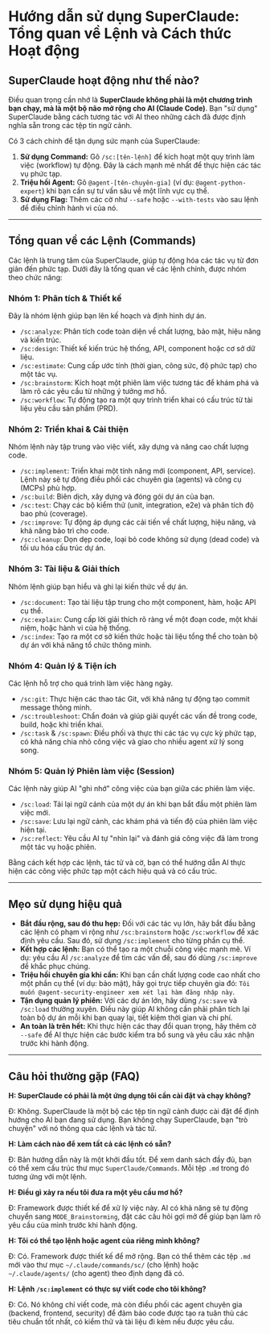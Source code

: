 # Hướng dẫn sử dụng SuperClaude: Tổng quan về Lệnh và Cách thức Hoạt động

## SuperClaude hoạt động như thế nào?

Điều quan trọng cần nhớ là **SuperClaude không phải là một chương trình bạn chạy, mà là một bộ não mở rộng cho AI (Claude Code)**. Bạn "sử dụng" SuperClaude bằng cách tương tác với AI theo những cách đã được định nghĩa sẵn trong các tệp tin ngữ cảnh.

Có 3 cách chính để tận dụng sức mạnh của SuperClaude:

1.  **Sử dụng Command:** Gõ `/sc:[tên-lệnh]` để kích hoạt một quy trình làm việc (workflow) tự động. Đây là cách mạnh mẽ nhất để thực hiện các tác vụ phức tạp.
2.  **Triệu hồi Agent:** Gõ `@agent-[tên-chuyên-gia]` (ví dụ: `@agent-python-expert`) khi bạn cần sự tư vấn sâu về một lĩnh vực cụ thể.
3.  **Sử dụng Flag:** Thêm các cờ như `--safe` hoặc `--with-tests` vào sau lệnh để điều chỉnh hành vi của nó.

---

## Tổng quan về các Lệnh (Commands)

Các lệnh là trung tâm của SuperClaude, giúp tự động hóa các tác vụ từ đơn giản đến phức tạp. Dưới đây là tổng quan về các lệnh chính, được nhóm theo chức năng:

### Nhóm 1: Phân tích & Thiết kế

Đây là nhóm lệnh giúp bạn lên kế hoạch và định hình dự án.

*   `/sc:analyze`: Phân tích code toàn diện về chất lượng, bảo mật, hiệu năng và kiến trúc.
*   `/sc:design`: Thiết kế kiến trúc hệ thống, API, component hoặc cơ sở dữ liệu.
*   `/sc:estimate`: Cung cấp ước tính (thời gian, công sức, độ phức tạp) cho một tác vụ.
*   `/sc:brainstorm`: Kích hoạt một phiên làm việc tương tác để khám phá và làm rõ các yêu cầu từ những ý tưởng mơ hồ.
*   `/sc:workflow`: Tự động tạo ra một quy trình triển khai có cấu trúc từ tài liệu yêu cầu sản phẩm (PRD).

### Nhóm 2: Triển khai & Cải thiện

Nhóm lệnh này tập trung vào việc viết, xây dựng và nâng cao chất lượng code.

*   `/sc:implement`: Triển khai một tính năng mới (component, API, service). Lệnh này sẽ tự động điều phối các chuyên gia (agents) và công cụ (MCPs) phù hợp.
*   `/sc:build`: Biên dịch, xây dựng và đóng gói dự án của bạn.
*   `/sc:test`: Chạy các bộ kiểm thử (unit, integration, e2e) và phân tích độ bao phủ (coverage).
*   `/sc:improve`: Tự động áp dụng các cải tiến về chất lượng, hiệu năng, và khả năng bảo trì cho code.
*   `/sc:cleanup`: Dọn dẹp code, loại bỏ code không sử dụng (dead code) và tối ưu hóa cấu trúc dự án.

### Nhóm 3: Tài liệu & Giải thích

Nhóm lệnh giúp bạn hiểu và ghi lại kiến thức về dự án.

*   `/sc:document`: Tạo tài liệu tập trung cho một component, hàm, hoặc API cụ thể.
*   `/sc:explain`: Cung cấp lời giải thích rõ ràng về một đoạn code, một khái niệm, hoặc hành vi của hệ thống.
*   `/sc:index`: Tạo ra một cơ sở kiến thức hoặc tài liệu tổng thể cho toàn bộ dự án với khả năng tổ chức thông minh.

### Nhóm 4: Quản lý & Tiện ích

Các lệnh hỗ trợ cho quá trình làm việc hàng ngày.

*   `/sc:git`: Thực hiện các thao tác Git, với khả năng tự động tạo commit message thông minh.
*   `/sc:troubleshoot`: Chẩn đoán và giúp giải quyết các vấn đề trong code, build, hoặc khi triển khai.
*   `/sc:task` & `/sc:spawn`: Điều phối và thực thi các tác vụ cực kỳ phức tạp, có khả năng chia nhỏ công việc và giao cho nhiều agent xử lý song song.

### Nhóm 5: Quản lý Phiên làm việc (Session)

Các lệnh này giúp AI "ghi nhớ" công việc của bạn giữa các phiên làm việc.

*   `/sc:load`: Tải lại ngữ cảnh của một dự án khi bạn bắt đầu một phiên làm việc mới.
*   `/sc:save`: Lưu lại ngữ cảnh, các khám phá và tiến độ của phiên làm việc hiện tại.
*   `/sc:reflect`: Yêu cầu AI tự "nhìn lại" và đánh giá công việc đã làm trong một tác vụ hoặc phiên.

Bằng cách kết hợp các lệnh, tác tử và cờ, bạn có thể hướng dẫn AI thực hiện các công việc phức tạp một cách hiệu quả và có cấu trúc.

---

## Mẹo sử dụng hiệu quả

*   **Bắt đầu rộng, sau đó thu hẹp:** Đối với các tác vụ lớn, hãy bắt đầu bằng các lệnh có phạm vi rộng như `/sc:brainstorm` hoặc `/sc:workflow` để xác định yêu cầu. Sau đó, sử dụng `/sc:implement` cho từng phần cụ thể.
*   **Kết hợp các lệnh:** Bạn có thể tạo ra một chuỗi công việc mạnh mẽ. Ví dụ: yêu cầu AI `/sc:analyze` để tìm các vấn đề, sau đó dùng `/sc:improve` để khắc phục chúng.
*   **Triệu hồi chuyên gia khi cần:** Khi bạn cần chất lượng code cao nhất cho một phần cụ thể (ví dụ: bảo mật), hãy gọi trực tiếp chuyên gia đó: `Tôi muốn @agent-security-engineer xem xét lại hàm đăng nhập này`.
*   **Tận dụng quản lý phiên:** Với các dự án lớn, hãy dùng `/sc:save` và `/sc:load` thường xuyên. Điều này giúp AI không cần phải phân tích lại toàn bộ dự án mỗi khi bạn quay lại, tiết kiệm thời gian và chi phí.
*   **An toàn là trên hết:** Khi thực hiện các thay đổi quan trọng, hãy thêm cờ `--safe` để AI thực hiện các bước kiểm tra bổ sung và yêu cầu xác nhận trước khi hành động.

---

## Câu hỏi thường gặp (FAQ)

**H: SuperClaude có phải là một ứng dụng tôi cần cài đặt và chạy không?**

Đ: Không. SuperClaude là một bộ các tệp tin ngữ cảnh được cài đặt để định hướng cho AI bạn đang sử dụng. Bạn không chạy SuperClaude, bạn "trò chuyện" với nó thông qua các lệnh và tác tử.

**H: Làm cách nào để xem tất cả các lệnh có sẵn?**

Đ: Bản hướng dẫn này là một khởi đầu tốt. Để xem danh sách đầy đủ, bạn có thể xem cấu trúc thư mục `SuperClaude/Commands`. Mỗi tệp `.md` trong đó tương ứng với một lệnh.

**H: Điều gì xảy ra nếu tôi đưa ra một yêu cầu mơ hồ?**

Đ: Framework được thiết kế để xử lý việc này. AI có khả năng sẽ tự động chuyển sang `MODE_Brainstorming`, đặt các câu hỏi gợi mở để giúp bạn làm rõ yêu cầu của mình trước khi hành động.

**H: Tôi có thể tạo lệnh hoặc agent của riêng mình không?**

Đ: Có. Framework được thiết kế để mở rộng. Bạn có thể thêm các tệp `.md` mới vào thư mục `~/.claude/commands/sc/` (cho lệnh) hoặc `~/.claude/agents/` (cho agent) theo định dạng đã có.

**H: Lệnh `/sc:implement` có thực sự viết code cho tôi không?**

Đ: Có. Nó không chỉ viết code, mà còn điều phối các agent chuyên gia (backend, frontend, security) để đảm bảo code được tạo ra tuân thủ các tiêu chuẩn tốt nhất, có kiểm thử và tài liệu đi kèm nếu được yêu cầu.

